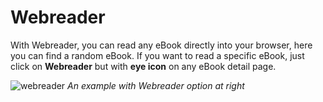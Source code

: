 # Webreader

With Webreader, you can read any eBook directly into your browser, here you can find a random eBook. If you want to read a specific eBook, just click on **Webreader** but with **eye icon** on any eBook detail page.

![webreader](/assets/images/features/webreader.webp)
*An example with Webreader option at right*
